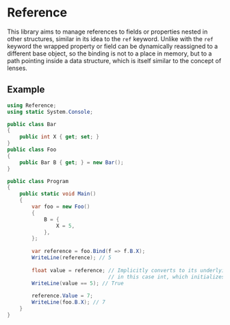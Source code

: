 # Reference

This library aims to manage references to fields or properties nested in other structures, similar in its idea to the `ref` keyword. Unlike with the `ref` keyword the wrapped property or field can be dynamically reassigned to a different base object, so the binding is not to a place in memory, but to a path pointing inside a data structure, which is itself similar to the concept of lenses.

## Example

```c#
using Reference;
using static System.Console;

public class Bar
{
    public int X { get; set; }
}
public class Foo
{
    public Bar B { get; } = new Bar();
}

public class Program
{
    public static void Main()
    {
        var foo = new Foo()
        {
            B = {
                X = 5,
            },
        };
        
        var reference = foo.Bind(f => f.B.X);
        WriteLine(reference); // 5
        
        float value = reference; // Implicitly converts to its underlying type,
                                 // in this case int, which initializes the float value
        WriteLine(value == 5); // True
        
        reference.Value = 7;
        WriteLine(foo.B.X); // 7
    }
}
```
